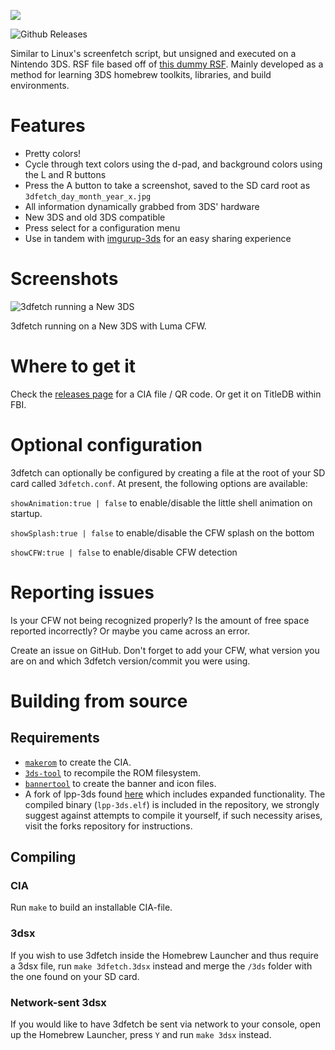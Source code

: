 ![](http://i.imgur.com/49vYhos.png)

![Github Releases](https://img.shields.io/github/downloads/aliceinpalth/3dfetch/latest/total.svg?style=flat-square)

Similar to Linux's screenfetch script, but unsigned and executed on a Nintendo 3DS. RSF file based off of [this dummy RSF](https://gist.github.com/mid-kid/d9c4ce50407c71ec9ef3). Mainly developed as a method for learning 3DS homebrew toolkits, libraries, and build environments.

# Features
- Pretty colors!
- Cycle through text colors using the d-pad, and background colors using the L and R buttons
- Press the A button to take a screenshot, saved to the SD card root as ` 3dfetch_day_month_year_x.jpg `
- All information dynamically grabbed from 3DS' hardware
- New 3DS and old 3DS compatible
- Press select for a configuration menu
- Use in tandem with [imgurup-3ds](https://github.com/Pirater12/imgurup-3ds) for an easy sharing experience

# Screenshots
![3dfetch running a New 3DS](http://i.imgur.com/qhMDawH.png)

3dfetch running on a New 3DS with Luma CFW.

# Where to get it
Check the [releases page](https://github.com/yyualice/3dfetch/releases) for a CIA file / QR code. Or get it on TitleDB within FBI.

# Optional configuration
3dfetch can optionally be configured by creating a file at the root of your SD card called `3dfetch.conf`. At present, the following options are available:

`showAnimation:true | false` to enable/disable the little shell animation on startup.

`showSplash:true | false` to enable/disable the CFW splash on the bottom

`showCFW:true | false` to enable/disable CFW detection

# Reporting issues
Is your CFW not being recognized properly? Is the amount of free space reported incorrectly? Or maybe you came across an error.

Create an issue on GitHub. Don't forget to add your CFW, what version you are on and which 3dfetch version/commit you were using.

# Building from source
## Requirements
- [`makerom`](https://github.com/profi200/Project_CTR/releases) to create the CIA.
- [`3ds-tool`](https://github.com/dnasdw/3dstool/releases) to recompile the ROM filesystem.
- [`bannertool`](https://github.com/Steveice10/bannertool) to create the banner and icon files.
- A fork of lpp-3ds found [here](https://github.com/daedreth/lpp-3ds) which includes expanded functionality. The compiled binary (`lpp-3ds.elf`) is included in the repository, we strongly suggest against attempts to compile it yourself, if such necessity arises, visit the forks repository for instructions.

## Compiling
### CIA
Run `make` to build an installable CIA-file.

### 3dsx
If you wish to use 3dfetch inside the Homebrew Launcher and thus require a 3dsx file, run `make 3dfetch.3dsx` instead and merge the `/3ds` folder with the one found on your SD card.

### Network-sent 3dsx
If you would like to have 3dfetch be sent via network to your console, open up the Homebrew Launcher, press `Y` and run `make 3dsx` instead.
